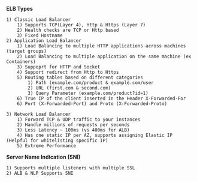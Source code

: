 **ELB Types**

    1) Classic Load Balancer
        1) Supports TCP(Layer 4), Http & Https (Layer 7)
        2) Health checks are TCP or Http based
        3) Fixed Hostname
    2) Application Load Balancer
        1) Load Balancing to multiple HTTP applications across machines (target groups)
        2) Load Balancing to multiple application on the same machine (ex Containers)
        3) Suppoprt for HTTP and Socket
        4) Support redirect from Http to Https
        5) Routing tables based on different categories
            1) Path (example.com/product & example.com/user
            2) URL (first.com & second.com)
            3) Query Parameter (example.com/product?id=1)
        6) True IP of the client inserted in the Header X-Forwarded-For
        6) Port (X-Forwarded-Port) and Proto (X-Forwarded-Proto)
   
    3) Network Load Balancer
        1) Forward TCP & UDP traffic to your instances
        2) Handle millions of requests per seconds
        3) Less Latency ~ 100ms (vs 400ms for ALB)
        4) Has one static IP per AZ, supports assigning Elastic IP (Helpful for whitelisting specific IP)
        5) Extreme Performance 
        
**Server Name Indication (SNI)**   
     
    1) Supports multiple listeners with multiple SSL
    2) ALB & NLP Supports SNI